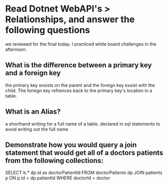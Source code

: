 # Read Dotnet WebAPI's > Relationships, and answer the following questions

we reviewed for the final today. I practiced white board challenges in the afternoon.

## What is the difference between a primary key and a foreign key

the primary key exsists on the parent and the foreign key exsist with the child. The foriegn key refrences back to the primary key's location in a table.

## What is an Alias?

a shorthand writing for a full name of a table. declared in sql statements to avoid writing out the full name

## Demonstrate how you would query a join statement that would get all of a doctors patients from the following collections:

SELECT
b.*
dp.id as doctorPatientId
FROM doctorPatients dp
JOIN patients p ON p.id = dp.patientId
WHERE doctorId = doctor

<!-- CREATE TABLE doctors (
  id INT NOT NULL AUTO_INCREMENT,
  -- CODE OMITTED
  PRIMARY KEY (id)
)

CREATE TABLE patients (
  id INT NOT NULL AUTO_INCREMENT,
  -- CODE OMITTED
  PRIMARY KEY (id)
)

CREATE TABLE doctorPatients (
  id INT NOT NULL AUTO_INCREMENT,
  doctorId INT NOT NULL,
  patientId INT NOT NULL,

  FOREIGN KEY (doctorId)
    REFERENCES doctors(id),
  FOREIGN KEY (patientId)
    REFERENCES patients(id),
) -->